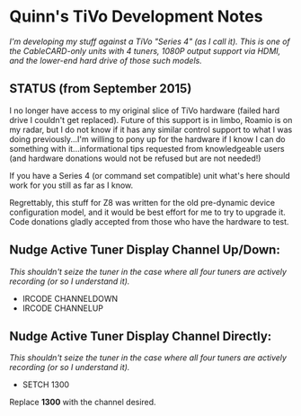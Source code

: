 Quinn's TiVo Development Notes
==============================

*I'm developing my stuff against a TiVo "Series 4" (as I call it).  This is one of the CableCARD-only units with 4 tuners, 1080P output support via HDMI, and the lower-end hard drive of those such models.*

STATUS (from September 2015)
----------------------------

I no longer have access to my original slice of TiVo hardware (failed hard drive I couldn't get replaced).  Future of this support is in limbo, Roamio is on my radar, but I do not know if it has any similar control support to what I was doing previously...I'm willing to pony up for the hardware if I know I can do something with it...informational tips requested from knowledgeable users (and hardware donations would not be refused but are not needed!)

If you have a Series 4 (or command set compatible) unit what's here should work for you still as far as I know.

Regrettably, this stuff for Z8 was written for the old pre-dynamic device configuration model, and it would be best effort for me to try to upgrade it.  Code donations gladly accepted from those who have the hardware to test.

Nudge Active Tuner Display Channel Up/Down:
-------------------------------------------

*This shouldn't seize the tuner in the case where all four tuners are actively recording (or so I understand it).*

+ IRCODE CHANNELDOWN
+ IRCODE CHANNELUP

Nudge Active Tuner Display Channel Directly:
-------------------------------------------

*This shouldn't seize the tuner in the case where all four tuners are actively recording (or so I understand it).*

+ SETCH 1300

Replace **1300** with the channel desired.